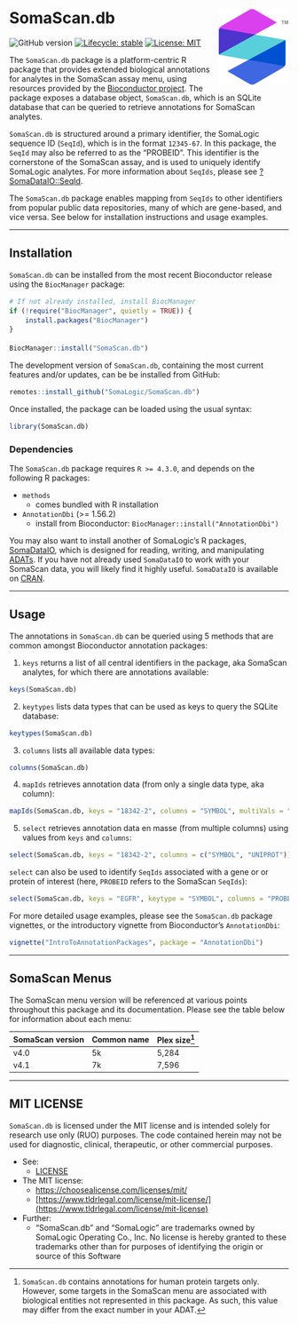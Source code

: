
<!-- README.md is generated from README.Rmd. Please edit that file -->

# SomaScan.db <img src="inst/figures/logo.png" align="right" height="138" alt="" />

<!-- badges: start -->

![GitHub
version](https://img.shields.io/badge/Version-0.99.6-success.svg?style=flat&logo=github)
[![Lifecycle:
stable](https://img.shields.io/badge/lifecycle-stable-brightgreen.svg)](https://lifecycle.r-lib.org/articles/stages.html#stable)
[![License:
MIT](https://img.shields.io/badge/License-MIT-blue.svg)](https://choosealicense.com/licenses/mit/)
<!-- badges: end -->

The `SomaScan.db` package is a platform-centric R package that provides
extended biological annotations for analytes in the SomaScan assay menu,
using resources provided by the [Bioconductor
project](https://bioconductor.org/). The package exposes a database
object, `SomaScan.db`, which is an SQLite database that can be queried
to retrieve annotations for SomaScan analytes.

`SomaScan.db` is structured around a primary identifier, the SomaLogic
sequence ID (`SeqId`), which is in the format `12345-67`. In this
package, the `SeqId` may also be referred to as the “PROBEID”. This
identifier is the cornerstone of the SomaScan assay, and is used to
uniquely identify SomaLogic analytes. For more information about
`SeqIds`, please see
[?SomaDataIO::SeqId](https://somalogic.github.io/SomaDataIO/reference/SeqId.html).

The `SomaScan.db` package enables mapping from `SeqIds` to other
identifiers from popular public data repositories, many of which are
gene-based, and vice versa. See below for installation instructions and
usage examples.

------------------------------------------------------------------------

## Installation

`SomaScan.db` can be installed from the most recent Bioconductor release
using the `BiocManager` package:

``` r
# If not already installed, install BiocManager
if (!require("BiocManager", quietly = TRUE)) {
    install.packages("BiocManager")
}

BiocManager::install("SomaScan.db")
```

The development version of `SomaScan.db`, containing the most current
features and/or updates, can be be installed from GitHub:

``` r
remotes::install_github("SomaLogic/SomaScan.db")
```

Once installed, the package can be loaded using the usual syntax:

``` r
library(SomaScan.db)
```

### Dependencies

The `SomaScan.db` package requires `R >= 4.3.0`, and depends on the
following R packages:

- `methods`
  - comes bundled with R installation
- `AnnotationDbi` (\>= 1.56.2)
  - install from Bioconductor: `BiocManager::install("AnnotationDbi")`

You may also want to install another of SomaLogic’s R packages,
[SomaDataIO](https://github.com/SomaLogic/SomaDataIO/), which is
designed for reading, writing, and manipulating
[ADATs](https://github.com/SomaLogic/SomaLogic-Data/blob/master/README.md).
If you have not already used `SomaDataIO` to work with your SomaScan
data, you will likely find it highly useful. `SomaDataIO` is available
on [CRAN](https://cran.r-project.org/package=SomaDataIO).

------------------------------------------------------------------------

## Usage

The annotations in `SomaScan.db` can be queried using 5 methods that are
common amongst Bioconductor annotation packages:

1.  `keys` returns a list of all central identifiers in the package, aka
    SomaScan analytes, for which there are annotations available:

``` r
keys(SomaScan.db)
```

2.  `keytypes` lists data types that can be used as keys to query the
    SQLite database:

``` r
keytypes(SomaScan.db)
```

3.  `columns` lists all available data types:

``` r
columns(SomaScan.db)
```

4.  `mapIds` retrieves annotation data (from only a single data type,
    aka column):

``` r
mapIds(SomaScan.db, keys = "18342-2", columns = "SYMBOL", multiVals = "first")
```

5.  `select` retrieves annotation data en masse (from multiple columns)
    using values from `keys` and `columns`:

``` r
select(SomaScan.db, keys = "18342-2", columns = c("SYMBOL", "UNIPROT"))
```

`select` can also be used to identify `SeqIds` associated with a gene or
or protein of interest (here, `PROBEID` refers to the SomaScan
`SeqIds`):

``` r
select(SomaScan.db, keys = "EGFR", keytype = "SYMBOL", columns = "PROBEID")
```

For more detailed usage examples, please see the `SomaScan.db` package
vignettes, or the introductory vignette from Bioconductor’s
`AnnotationDbi`:

``` r
vignette("IntroToAnnotationPackages", package = "AnnotationDbi")
```

------------------------------------------------------------------------

## SomaScan Menus

The SomaScan menu version will be referenced at various points
throughout this package and its documentation. Please see the table
below for information about each menu:

| SomaScan version | Common name | Plex size[^1] |
|:-----------------|:------------|:--------------|
| v4.0             | 5k          | 5,284         |
| v4.1             | 7k          | 7,596         |

------------------------------------------------------------------------

## MIT LICENSE

`SomaScan.db` is licensed under the MIT license and is intended solely
for research use only (RUO) purposes. The code contained herein may not
be used for diagnostic, clinical, therapeutic, or other commercial
purposes.

- See:
  - [LICENSE](https://github.com/SomaLogic/SomaScan.db/blob/main/LICENSE.md)
- The MIT license:
  - <https://choosealicense.com/licenses/mit/>
  - [https://www.tldrlegal.com/license/mit-license/](https://www.tldrlegal.com/license/mit-license)
- Further:
  - “SomaScan.db” and “SomaLogic” are trademarks owned by SomaLogic
    Operating Co., Inc. No license is hereby granted to these trademarks
    other than for purposes of identifying the origin or source of this
    Software

[^1]: `SomaScan.db` contains annotations for human protein targets only.
    However, some targets in the SomaScan menu are associated with
    biological entities not represented in this package. As such, this
    value may differ from the exact number in your ADAT.
